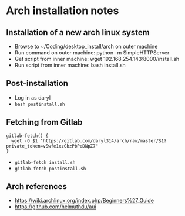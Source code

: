 # Arch installation notes

## Installation of a new arch linux system

* Browse to ~/Coding/desktop_install/arch on outer machine
* Run command on outer machine: python -m SimpleHTTPServer
* Get script from inner machine: wget 192.168.254.143:8000/install.sh
* Run script from inner machine: bash install.sh

## Post-installation

* Log in as daryl
* `bash postinstall.sh`

## Fetching from Gitlab

```
gitlab-fetch() {
  wget -O $1 "https://gitlab.com/daryl314/arch/raw/master/$1?private_token=vSwfe1xzGbzPbPeDNpZ7"
}
```

* `gitlab-fetch install.sh`
* `gitlab-fetch postinstall.sh`

## Arch references

* https://wiki.archlinux.org/index.php/Beginners%27_Guide
* https://github.com/helmuthdu/aui
